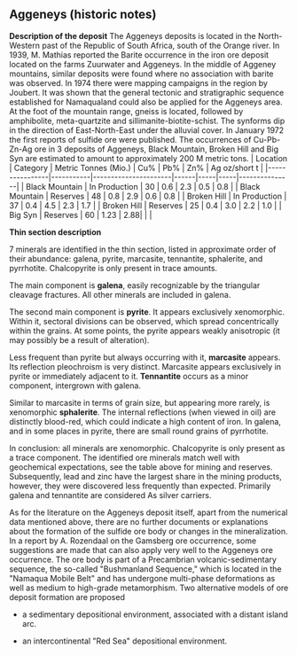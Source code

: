 ## Aggeneys (historic notes)
**Description of the deposit**
The Aggeneys deposits is located in the North-Western past of the Republic of South Africa, south of the Orange river.
In 1939, M. Mathias reported the Barite occurrence in the iron ore deposit located on the farms Zuurwater and Aggeneys. In the middle of Aggeney mountains, similar deposits were found where no association with barite was observed. 
In 1974 there were mapping campaigns in the region by Joubert. It was shown that the general tectonic and stratigraphic sequence established for Namaqualand could also be applied for the Aggeneys area. At the foot of the mountain range, gneiss is located, followed by amphibolite, meta-quartzite and sillimanite-biotite-schist. 
The synforms dip in the direction of East-North-East under the alluvial cover. 
In January 1972 the first reports of sulfide ore were published. The occurrences of Cu-Pb-Zn-Ag ore in 3 deposits of Aggeneys, Black Mountain, Broken Hill and Big Syn are estimated to amount to approximately 200 M metric tons. 
| Location       | Category  | Metric Tonnes (Mio.) | Cu%  | Pb% | Zn% | Ag oz/short t |
|----------------|-----------|----------------------|------|-----|-----|---------------|
| Black Mountain | In Production | 30                   | 0.6  | 2.3 | 0.5 | 0.8           |
| Black Mountain | Reserves   | 48                   | 0.8  | 2.9 | 0.6 | 0.8           |
| Broken Hill    | In Production | 37                   | 0.4  | 4.5 | 2.3 | 1.7           |
| Broken Hill    | Reserves  | 25                   | 0.4  | 3.0 | 2.2 | 1.0           |
| Big Syn        | Reserves   | 60                   | 1.23 | 2.88|     |               |

**Thin section description**

7 minerals are identified in the thin section, listed in approximate order of their abundance: galena, pyrite, marcasite, tennantite, sphalerite, and pyrrhotite. Chalcopyrite is only present in trace amounts. 

The main component is **galena**, easily recognizable by the triangular cleavage fractures. All other minerals are included in galena.

The second main component is **pyrite**. It appears exclusively xenomorphic. Within it, sectoral divisions can be observed, which spread concentrically within the grains. At some points, the pyrite appears weakly anisotropic (it may possibly be a result of alteration).

Less frequent than pyrite but always occurring with it, **marcasite** appears. Its reflection pleochroism is very distinct. Marcasite appears exclusively in pyrite or immediately adjacent to it. 
**Tennantite** occurs as a minor component, intergrown with galena. 

Similar to marcasite in terms of grain size, but appearing more rarely, is xenomorphic **sphalerite**. The internal reflections (when viewed in oil) are distinctly blood-red, which could indicate a high content of iron. In galena, and in some places in pyrite, there are small round grains of pyrrhotite.

In conclusion: all minerals are xenomorphic. Chalcopyrite is only present as a trace component. The identified ore minerals match well with geochemical expectations, see the table above for mining and reserves. Subsequently, lead and zinc have the largest share in the mining products, however, they were discovered less frequently than expected. Primarily galena and tennantite are considered As silver carriers.

As for the literature on the Aggeneys deposit itself, apart from the numerical data mentioned above, there are no further documents or explanations about the formation of the sulfide ore body or changes in the mineralization. In a report by A. Rozendaal on the Gamsberg ore occurrence, some suggestions are made that can also apply very well to the Aggeneys ore occurrence. The ore body is part of a Precambrian volcanic-sedimentary sequence, the so-called "Bushmanland Sequence," which is located in the "Namaqua Mobile Belt" and has undergone multi-phase deformations as well as medium to high-grade metamorphism. Two alternative models of ore deposit formation are proposed

- a sedimentary depositional environment, associated with a distant island arc. 

- an intercontinental "Red Sea" depositional environment.


